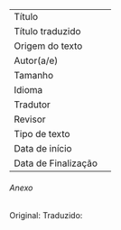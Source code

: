 | | |
| ---------------- | ------- |
| Título           |         |
| Título traduzido |         |
| Origem do texto  |         |
| Autor(a/e)       |         |
| Tamanho          |         |
| Idioma           |         |
| Tradutor         |         |
| Revisor          |         |
| Tipo de texto    |         |
| Data de início   |         |
| Data de Finalização|         |
###### Anexo
Original: 
Traduzido: